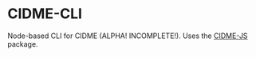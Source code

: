 # CIDME-CLI

Node-based CLI for CIDME (ALPHA!  INCOMPLETE!).  Uses the [CIDME-JS](http://github.com/cidme/CIDME-JS) package.
